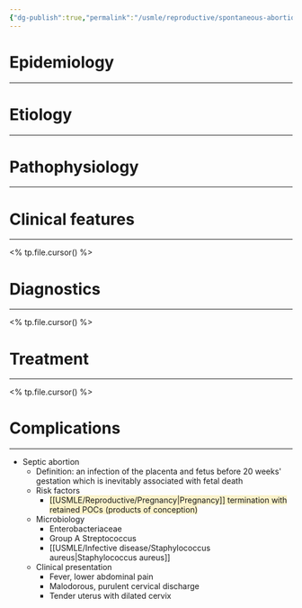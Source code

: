 ```yaml
---
{"dg-publish":true,"permalink":"/usmle/reproductive/spontaneous-abortion/"}
---
```


# Epidemiology
---


# Etiology
---


# Pathophysiology
---


# Clinical features
---
<% tp.file.cursor() %>

# Diagnostics
---
<% tp.file.cursor() %>

# Treatment
---
<% tp.file.cursor() %>

# Complications
---
- Septic abortion
	- Definition: an infection of the placenta and fetus before 20 weeks' gestation which is inevitably associated with fetal death
	- Risk factors
		- <span style="background:rgba(240, 200, 0, 0.2)">[[USMLE/Reproductive/Pregnancy\|Pregnancy]] termination with retained POCs (products of conception)</span>
	- Microbiology
		- Enterobacteriaceae
		- Group A Streptococcus
		- [[USMLE/Infective disease/Staphylococcus aureus\|Staphylococcus aureus]]
	- Clinical presentation
		- Fever, lower abdominal pain
		- Malodorous, purulent cervical discharge
		- Tender uterus with dilated cervix

